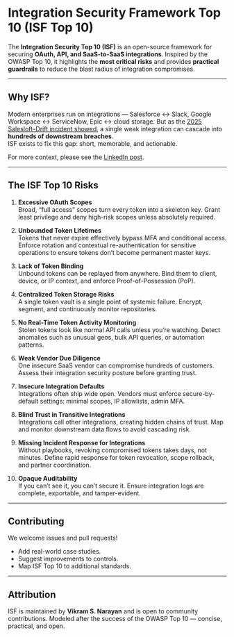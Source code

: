 # Integration Security Framework Top 10 (ISF Top 10)

The **Integration Security Top 10 (ISF)** is an open-source framework for securing **OAuth, API, and SaaS-to-SaaS integrations**. Inspired by the OWASP Top 10, it highlights the **most critical risks** and provides **practical guardrails** to reduce the blast radius of integration compromises.

---

## Why ISF?
Modern enterprises run on integrations — Salesforce ↔ Slack, Google Workspace ↔ ServiceNow, Epic ↔ cloud storage. But as the [2025 Salesloft–Drift incident showed]([url](https://socradar.io/salesloft-drift-breach-everything-you-need-to-know/)), a single weak integration can cascade into **hundreds of downstream breaches**.  
ISF exists to fix this gap: short, memorable, and actionable.

For more context, please see the [LinkedIn post]([url](https://www.linkedin.com/pulse/launch-integration-security-top-10-isf-vikramaditya-narayan-xraic/?trackingId=DIGDjEjZRaGWCGGZFlZdpw%3D%3D)).

---

## The ISF Top 10 Risks

1. **Excessive OAuth Scopes**  
   Broad, “full access” scopes turn every token into a skeleton key. Grant least privilege and deny high-risk scopes unless absolutely required.  

2. **Unbounded Token Lifetimes**  
   Tokens that never expire effectively bypass MFA and conditional access. Enforce rotation and contextual re-authentication for sensitive operations to ensure tokens don’t become permanent master keys.  

3. **Lack of Token Binding**  
   Unbound tokens can be replayed from anywhere. Bind them to client, device, or IP context, and enforce Proof-of-Possession (PoP).  

4. **Centralized Token Storage Risks**  
   A single token vault is a single point of systemic failure. Encrypt, segment, and continuously monitor repositories.  

5. **No Real-Time Token Activity Monitoring**  
   Stolen tokens look like normal API calls unless you’re watching. Detect anomalies such as unusual geos, bulk API queries, or automation patterns.  

6. **Weak Vendor Due Diligence**  
   One insecure SaaS vendor can compromise hundreds of customers. Assess their integration security posture before granting trust.  

7. **Insecure Integration Defaults**  
   Integrations often ship wide open. Vendors must enforce secure-by-default settings: minimal scopes, IP allowlists, admin MFA.  

8. **Blind Trust in Transitive Integrations**  
   Integrations call other integrations, creating hidden chains of trust. Map and monitor downstream data flows to avoid cascading risk.  

9. **Missing Incident Response for Integrations**  
   Without playbooks, revoking compromised tokens takes days, not minutes. Define rapid response for token revocation, scope rollback, and partner coordination.  

10. **Opaque Auditability**  
    If you can’t see it, you can’t secure it. Ensure integration logs are complete, exportable, and tamper-evident.  

---

## Contributing
We welcome issues and pull requests!  
- Add real-world case studies.  
- Suggest improvements to controls.  
- Map ISF Top 10 to additional standards.  

---

## Attribution
ISF is maintained by **Vikram S. Narayan** and is open to community contributions. 
Modeled after the success of the OWASP Top 10 — concise, practical, and open.

